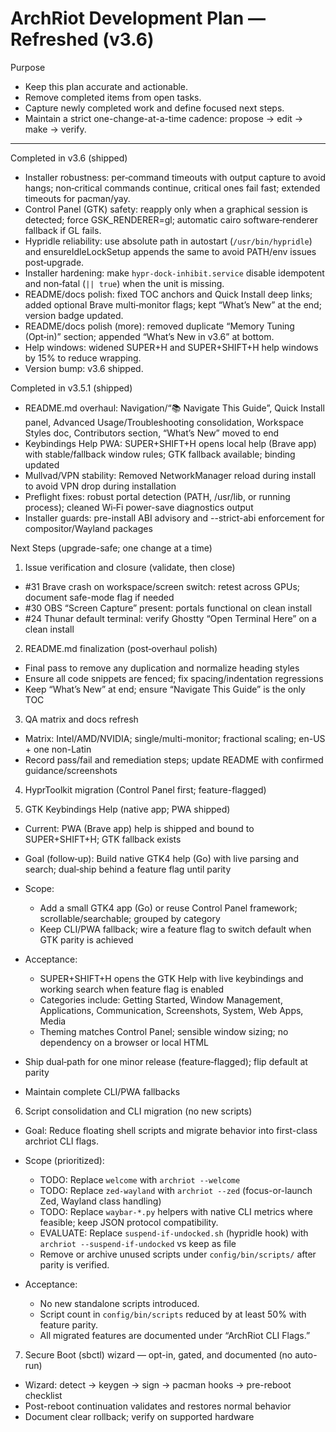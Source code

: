 # ArchRiot Development Plan — Refreshed (v3.6)

Purpose

- Keep this plan accurate and actionable.
- Remove completed items from open tasks.
- Capture newly completed work and define focused next steps.
- Maintain a strict one-change-at-a-time cadence: propose → edit → make → verify.

---

Completed in v3.6 (shipped)

- Installer robustness: per‑command timeouts with output capture to avoid hangs; non‑critical commands continue, critical ones fail fast; extended timeouts for pacman/yay.
- Control Panel (GTK) safety: reapply only when a graphical session is detected; force GSK_RENDERER=gl; automatic cairo software‑renderer fallback if GL fails.
- Hypridle reliability: use absolute path in autostart (`/usr/bin/hypridle`) and ensureIdleLockSetup appends the same to avoid PATH/env issues post‑upgrade.
- Installer hardening: make `hypr-dock-inhibit.service` disable idempotent and non‑fatal (`|| true`) when the unit is missing.
- README/docs polish: fixed TOC anchors and Quick Install deep links; added optional Brave multi‑monitor flags; kept “What’s New” at the end; version badge updated.
- README/docs polish (more): removed duplicate “Memory Tuning (Opt‑in)” section; appended “What’s New in v3.6” at bottom.
- Help windows: widened SUPER+H and SUPER+SHIFT+H help windows by 15% to reduce wrapping.
- Version bump: v3.6 shipped.

Completed in v3.5.1 (shipped)

- README.md overhaul: Navigation/“📚 Navigate This Guide”, Quick Install panel, Advanced Usage/Troubleshooting consolidation, Workspace Styles doc, Contributors section, “What’s New” moved to end
- Keybindings Help PWA: SUPER+SHIFT+H opens local help (Brave app) with stable/fallback window rules; GTK fallback available; binding updated
- Mullvad/VPN stability: Removed NetworkManager reload during install to avoid VPN drop during installation
- Preflight fixes: robust portal detection (PATH, /usr/lib, or running process); cleaned Wi‑Fi power-save diagnostics output
- Installer guards: pre-install ABI advisory and --strict-abi enforcement for compositor/Wayland packages

Next Steps (upgrade-safe; one change at a time)

1. Issue verification and closure (validate, then close)

- #31 Brave crash on workspace/screen switch: retest across GPUs; document safe-mode flag if needed
- #30 OBS “Screen Capture” present: portals functional on clean install
- #24 Thunar default terminal: verify Ghostty “Open Terminal Here” on a clean install

2. README.md finalization (post‑overhaul polish)

- Final pass to remove any duplication and normalize heading styles
- Ensure all code snippets are fenced; fix spacing/indentation regressions
- Keep “What’s New” at end; ensure “Navigate This Guide” is the only TOC

3. QA matrix and docs refresh

- Matrix: Intel/AMD/NVIDIA; single/multi-monitor; fractional scaling; en-US + one non-Latin
- Record pass/fail and remediation steps; update README with confirmed guidance/screenshots

4. HyprToolkit migration (Control Panel first; feature-flagged)

5. GTK Keybindings Help (native app; PWA shipped)

- Current: PWA (Brave app) help is shipped and bound to SUPER+SHIFT+H; GTK fallback exists
- Goal (follow‑up): Build native GTK4 help (Go) with live parsing and search; dual‑ship behind a feature flag until parity
- Scope:
    - Add a small GTK4 app (Go) or reuse Control Panel framework; scrollable/searchable; grouped by category
    - Keep CLI/PWA fallback; wire a feature flag to switch default when GTK parity is achieved
- Acceptance:
    - SUPER+SHIFT+H opens the GTK Help with live keybindings and working search when feature flag is enabled
    - Categories include: Getting Started, Window Management, Applications, Communication, Screenshots, System, Web Apps, Media
    - Theming matches Control Panel; sensible window sizing; no dependency on a browser or local HTML

- Ship dual‑path for one minor release (feature‑flagged); flip default at parity
- Maintain complete CLI/PWA fallbacks

6. Script consolidation and CLI migration (no new scripts)

- Goal: Reduce floating shell scripts and migrate behavior into first-class archriot CLI flags.
- Scope (prioritized):
    - TODO: Replace `welcome` with `archriot --welcome`
    - TODO: Replace `zed-wayland` with `archriot --zed` (focus-or-launch Zed, Wayland class handling)
    - TODO: Replace `waybar-*.py` helpers with native CLI metrics where feasible; keep JSON protocol compatibility.
    - EVALUATE: Replace `suspend-if-undocked.sh` (hypridle hook) with `archriot --suspend-if-undocked` vs keep as file
    - Remove or archive unused scripts under `config/bin/scripts/` after parity is verified.

- Acceptance:
    - No new standalone scripts introduced.
    - Script count in `config/bin/scripts` reduced by at least 50% with feature parity.
    - All migrated features are documented under “ArchRiot CLI Flags.”

7. Secure Boot (sbctl) wizard — opt-in, gated, and documented (no auto-run)

- Wizard: detect → keygen → sign → pacman hooks → pre-reboot checklist
- Post-reboot continuation validates and restores normal behavior
- Document clear rollback; verify on supported hardware
